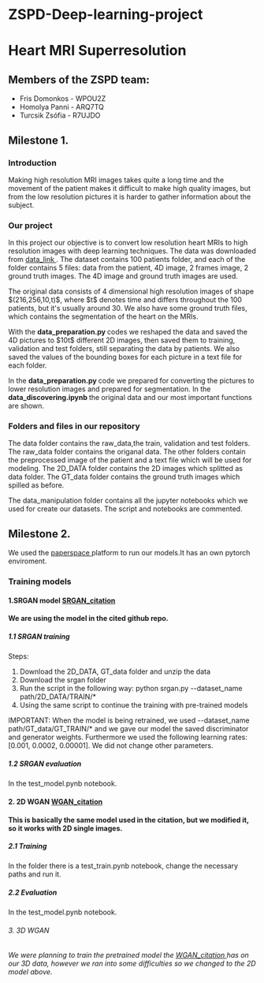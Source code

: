 # ZSPD-Deep-learning-project
<h1> Heart MRI Superresolution </h1>

<h2> Members of the ZSPD team: </h2>
<p> 
<ul>
  <li>Fris Domonkos - WPOU2Z</li>
  <li>Homolya Panni - ARQ7TQ</li>
  <li>Turcsik Zsófia - R7UJDO</li>
</ul>
</p>
<h2> Milestone 1. </h2>
<h3> Introduction </h3>

<p> Making high resolution MRI images takes quite a long time and the movement of the patient makes it difficult to make high quality images, but from the low resolution pictures it is harder to gather information about the subject.</p>

<h3> Our project </h3>

<p> In this project our objective is to convert low resolution heart MRIs to high resolution images with deep learning techniques. The data was downloaded from <a  href= 'https://acdc.creatis.insa-lyon.fr/description/databases.html'> data_link </a>. The dataset contains 100 patients folder, and each of the folder contains 5 files: data from the patient, 4D image, 2 frames image, 2 ground truth images. The 4D image and ground truth images are used.</p>

<p> The original data consists of 4 dimensional high resolution images of shape $(216,256,10,t)$, where $t$ denotes time and differs throughout the 100 patients, but it's usually around 30. We also have some ground truth files, which contains the segmentation of the heart on the MRIs.</p>

<p>With the <b> data_preparation.py </b> codes we reshaped the data and saved the 4D pictures to $10t$ different 2D images, then saved them to training, validation and test folders, still separating the data by patients. We also saved the values of the bounding boxes for each picture in a text file for each folder.</p>

<p> In the <b> data_preparation.py </b> code we prepared for converting the pictures to lower resolution images and prepared for segmentation. In the <b> data_discovering.ipynb </b> the original data and our most important functions are shown. </p>

<h3> Folders and files in our repository</h3>

<p> The data folder contains the raw_data,the train, validation and test folders. The raw_data folder contains the origanal data. The other folders contain the preprocessed image of the patient and a text file which will be used for modeling. The 2D_DATA folder contains the 2D images which splitted as data folder. The GT_data folder contains the ground truth images which spilled as before.

The data_manipulation folder contains all the jupyter notebooks which we used for create our datasets. The script and notebooks are commented.</p>

<h2> Milestone 2. </h2>
<p> We used the <a  href= 'https://www.paperspace.com/'> paperspace </a> platform to run our models.It has an own pytorch enviroment. </p>
<h3> Training models </h3>
<h4>1.SRGAN model  <a  href= 'https://github.com/eriklindernoren/PyTorch-GAN/tree/master/implementations/srgan'> SRGAN_citation </a></h4>
<h4>We are using the model in the cited github repo. </h4>
<h5>1.1 SRGAN training </h5>

<p> Steps: </p>
<p> 
<ol>
  <li>Download the 2D_DATA, GT_data folder and unzip the data</li>
  <li>Download the srgan folder</li>
  <li>Run the script in the following way: python srgan.py --dataset_name path/2D_DATA/TRAIN/*</li>
  <li>Using the same script to continue the training with pre-trained models </li>
</ol>
IMPORTANT: When the model is being retrained, we used --dataset_name path/GT_data/GT_TRAIN/* and we gave our model the saved discriminator and generator weights. Furthermore we used the following learning rates: [0.001, 0.0002, 0.00001]. We did not change other parameters.
</p>

<h5>1.2 SRGAN evaluation </h5>
<p> In the test_model.pynb notebook. </p>

<h4>2. 2D WGAN <a  href= 'https://github.com/Hadrien-Cornier/E6040-super-resolution-project'> WGAN_citation </a> </h4>
<h4>This is basically the same model used in the citation, but we modified it, so it works with 2D single images. </h4>
<h5>2.1 Training </h5>

<p> In the folder there is a test_train.pynb notebook, change the necessary paths and run it. </p>

<h5>2.2 Evaluation </h5>
<p> In the test_model.pynb notebook. </p>

<h6>3. 3D WGAN </h6>
<h6> We were planning to train the pretrained model the <a  href= 'https://github.com/Hadrien-Cornier/E6040-super-resolution-project'> WGAN_citation </a> has on our 3D data, however we ran into some difficulties so we changed to the 2D model above.</h6>
